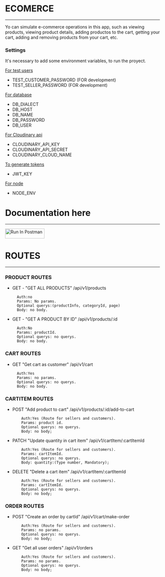 # ECOMERCE
<hr />
Yo can simulate e-commerce operations in this app, such as viewing products, viewing product details, adding productos to the cart, getting your cart, adding and removing products from your cart, etc.

### Settings
It's necessary to add some environment variables, to run the proyect.

<u>For test users</u>
 
- TEST_CUSTOMER_PASSWORD (FOR development)
- TEST_SELLER_PASSWORD (FOR development)

<u>For database</u>

- DB_DIALECT
- DB_HOST
- DB_NAME
- DB_PASSWORD
- DB_USER

<u>For Cloudinary api</u>

- CLOUDINARY_API_KEY
- CLOUDINARY_API_SECRET
- CLOUDINARY_CLOUD_NAME

<u>To generate tokens</u>

- JWT_KEY

<u>For node</u>

- NODE_ENV



# Documentation here
<hr />

[<img src="https://run.pstmn.io/button.svg" alt="Run In Postman" style="width: 128px; height: 32px;">](https://god.gw.postman.com/run-collection/12459556-7552f8b8-e8cf-44ef-8c14-46711723ab6f?action=collection%2Ffork&source=rip_markdown&collection-url=entityId%3D12459556-7552f8b8-e8cf-44ef-8c14-46711723ab6f%26entityType%3Dcollection%26workspaceId%3D71ad64ae-0aad-4cfb-8578-51338e5569a6)


# ROUTES
<hr />

### PRODUCT ROUTES

- GET - "GET ALL PRODUCTS"
/api/v1/products

        Auth:no 
        Params: No params.
        Optional querys:(productInfo, categoryId, page) 
        Body: no body. 

- GET - "GET A PRODUCT BY ID"
/api/v1/products/:id

        Auth:No
        Params: productId.
        Optional querys: no querys.
        Body: no body.



### CART ROUTES

- GET "Get cart as customer"
/api/v1/cart

        Auth:Yes
        Params: no params.
        Optional querys: no querys.
        Body: no body.

### CARTITEM ROUTES

- POST "Add product to cart"
/api/v1/products/:id/add-to-cart

          Auth:Yes (Route for sellers and customers).
          Params: product id.
          Optional querys: no querys.
          Body: no body;

- PATCH "Update quantity in cart item"
/api/v1/cartItem/:cartItemId

          Auth:Yes (Route for sellers and customers).
          Params: cartItemId.
          Optional querys: no querys.
          Body: quantity:(Type number, Mandatory);
  
- DELETE "Delete a cart item"
/api/v1/cartItem/:cartItemId

          Auth:Yes (Route for sellers and customers).
          Params: cartItemId.
          Optional querys: no querys.
          Body: no body;

### ORDER ROUTES

- POST "Create an order by cartId"
/api/v1/cart/make-order

          Auth:Yes (Route for sellers and customers).
          Params: no params.
          Optional querys: no querys.
          Body: no body;

- GET "Get all user orders"
/api/v1/orders

          Auth:Yes (Route for sellers and customers).
          Params: no params.
          Optional querys: no querys.
          Body: no body;



